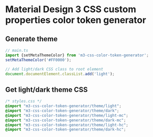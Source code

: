 # Material Design 3 CSS custom properties color token generator
## Generate theme
```TypeScript
// main.ts
import {setMetaThemeColor} from 'm3-css-color-token-generator';
setMetaThemeColor('#FF0000');

// Add light/dark CSS class to root element
document.documentElement.classList.add('light');
```
## Get light/dark theme CSS
```CSS
/* styles.css */
@import "m3-css-color-token-generator/theme/light";
@import "m3-css-color-token-generator/theme/dark";
@import "m3-css-color-token-generator/theme/light-mc";
@import "m3-css-color-token-generator/theme/dark-mc";
@import "m3-css-color-token-generator/theme/light-hc";
@import "m3-css-color-token-generator/theme/dark-hc";
```
